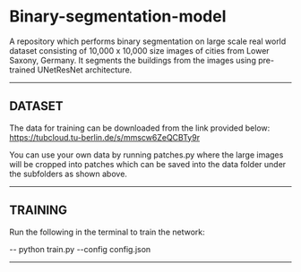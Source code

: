 # Binary-segmentation-model
A repository which performs binary segmentation on large scale real world dataset consisting of 10,000 x 10,000 size images of cities from Lower Saxony, Germany. It segments the buildings from the images using pre-trained UNetResNet architecture.

-------------------------------------------------------------------------------------------------------------------------------------------------------------------------
DATASET
-------------------------------------------------------------------------------------------------------------------------------------------------------------------------
The data for training can be downloaded from the link provided below:
https://tubcloud.tu-berlin.de/s/mmscw6ZeQCBTy9r

You can use your own data by running patches.py where the large images will be cropped into patches which can be saved into the data folder under the subfolders as shown above.

-------------------------------------------------------------------------------------------------------------------------------------------------------------------------
TRAINING
-------------------------------------------------------------------------------------------------------------------------------------------------------------------------
Run the following in the terminal to train the network:

-- python train.py --config config.json

-------------------------------------------------------------------------------------------------------------------------------------------------------------------------
